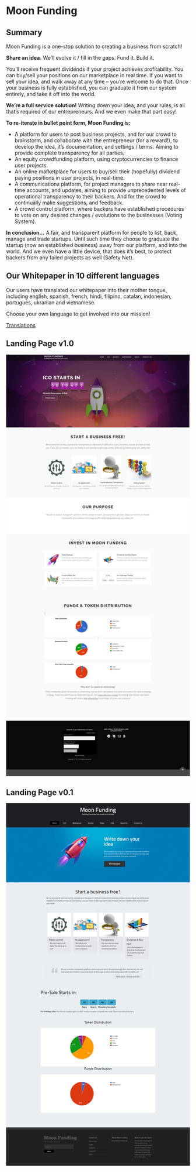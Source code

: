 # Moon Funding

## Summary

Moon Funding is a one-stop solution to creating a business from scratch!

**Share an idea.** We’ll evolve it / fill in the gaps. Fund it. Build it. 

You’ll receive frequent dividends if your project achieves profitability.                                                         You can buy/sell your positions on our marketplace in real time. If you want to sell your idea, and walk away at any time – you’re welcome to do that. Once your business is fully established, you can graduate it from our system entirely, and take it off into the world.

**We’re a full service solution!** Writing down your idea, and your rules, is all that’s required of our entrepreneurs. And we even make that part easy!

**To re-iterate in bullet point form, Moon Funding is:**
* A platform for users to post business projects, and for our crowd to brainstorm, and collaborate with the entrepreneur (for a reward!), to develop the idea, it’s documentation, and settings / terms. Aiming to provide complete transparency for all parties.
* An equity crowdfunding platform, using cryptocurrencies to finance user projects.
* An online marketplace for users to buy/sell their (hopefully) dividend paying positions in user projects, in real-time.
* A communications platform, for project managers to share near real-time accounts, and updates, aiming to provide unprecedented levels of operational transparency to their backers. And for the crowd to continually make suggestions, and feedback.
* A crowd control platform, where backers have established procedures to vote on any desired changes / evolutions to the businesses (Voting System).

**In conclusion...**
A fair, and transparent platform for people to list, back, manage and trade startups. Until such time they choose to graduate the startup (now an established business) away from our platform, and into the world.
And we even have a little device, that does it’s best, to protect backers from any failed projects as well (Safety Net).

## Our Whitepaper in 10 different languages
Our users have translated our whitepaper into their mother tongue, including english, spanish, french, hindi, filipino, catalan, indonesian, portugues, ukranian and vietnamese. 

Choose your own language to get involved into our mission!

[Translations](https://github.com/pablogalve/exchange_PHP/tree/master/Whitepaper)

## Landing Page v1.0
<p align="left">
  <img src="Assets/landing_page_v2.png" width="800" title="Landing Page"> 
</p>

## Landing Page v0.1
 <p align="left">
  <img src="Assets/landing_page_v1.png" width="800" title="Landing Page"> 
</p>


